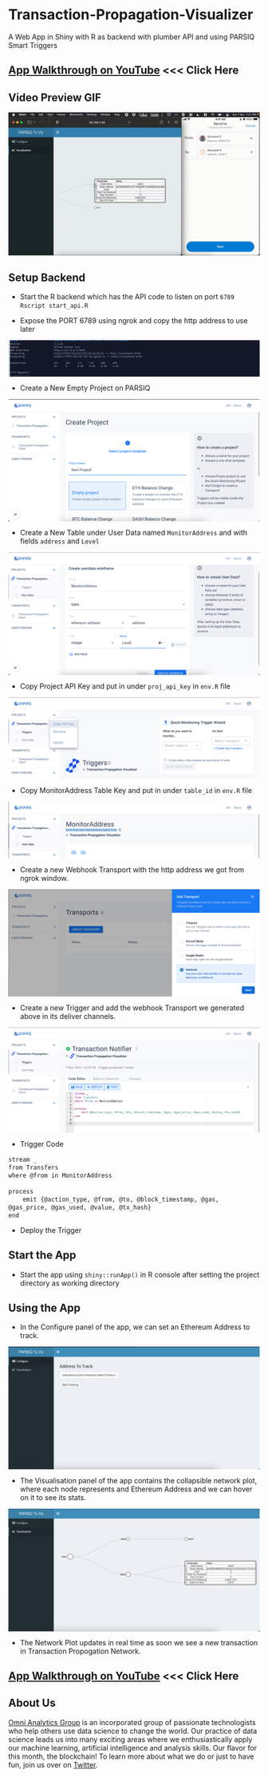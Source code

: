 # Transaction-Propagation-Visualizer
A Web App in Shiny with R as backend with plumber API and using PARSIQ Smart Triggers

## [App Walkthrough on YouTube](https://www.youtube.com/watch?v=GpWZLMB2lvM) <<< Click Here

## Video Preview GIF
[![Alt text](images/Working_Gif.gif)](https://www.youtube.com/watch?v=GpWZLMB2lvM)

## Setup Backend
- Start the R backend which has the API code to listen on port `6789`
`Rscript start_api.R`

- Expose the PORT 6789 using ngrok and copy the http address to use later
<img src="images/Dem0.png"  align="center"/>

- Create a New Empty Project on PARSIQ
<img src="images/Dem1.png"  align="center"/>

- Create a New Table under User Data named `MonitorAddress` and with fields `address` and `Level`
<img src="images/Dem2.png"  align="center"/>

- Copy Project API Key and put in under `proj_api_key` in `env.R` file
<img src="images/Dem3.png"  align="center"/>

- Copy MonitorAddress Table Key and put in under `table_id` in `env.R` file
<img src="images/Dem4.png"  align="center"/>

- Create a new Webhook Transport with the http address we got from ngrok window.
<img src="images/Dem5.png"  align="center"/>

- Create a new Trigger and add the webhook Transport we generated above in its deliver channels.
<img src="images/Dem6.png"  align="center"/>

- Trigger Code

```
stream _
from Transfers
where @from in MonitorAddress

process
    emit {@action_type, @from, @to, @block_timestamp, @gas, @gas_price, @gas_used, @value, @tx_hash}
end
```

- Deploy the Trigger

## Start the App

- Start the app using `shiny::runApp()` in R console after setting the project directory as working directory

## Using the App

- In the Configure panel of the app, we can set an Ethereum Address to track.
<img src="images/Dem7.png"  align="center"/>

- The Visualisation panel of the app contains the collapsible network plot, where each node represents and Ethereum Address and we can hover on it to see its stats.
<img src="images/Dem8.png"  align="center"/>

- The Network Plot updates in real time as soon we see a new transaction in Transaction Propogation Network.

## [App Walkthrough on YouTube](https://www.youtube.com/watch?v=GpWZLMB2lvM) <<< Click Here

## About Us

[Omni Analytics Group](https://omnianalytics.io) is an incorporated group of passionate technologists who help others use data science to change the world. Our  practice of data science leads us into many exciting areas where we enthusiastically apply our machine learning, artificial intelligence and analysis skills. Our flavor for this month, the blockchain!  To learn more about what we do or just to have fun, join us over on [Twitter](https://twitter.com/OmniAnalytics).


